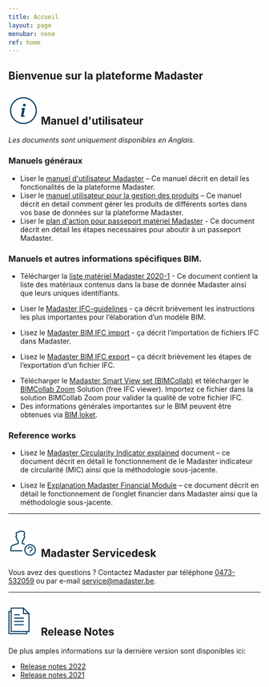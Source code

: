 ```yaml
---
title: Accueil
layout: page
menubar: none
ref: home
---
```


## Bienvenue sur la plateforme Madaster

## <img class="header-img" src="/assets/images/767.svg"> Manuel d'utilisateur

_Les documents sont uniquement disponibles en Anglais._



### Manuels généraux

 * Liser le <a href="/files/be/en/Madaster - User Manual.pdf" target="_blank">manuel d'utilisateur Madaster</a> – Ce manuel décrit en detail les fonctionalités de la plateforme Madaster.
 * Liser le <a href="/files/be/en/Madaster - Manual Add Products.pdf" target="_blank">manuel utilisateur pour la gestion des produits</a> – Ce manuel décrit en detail comment gérer les produits de différents sortes dans vos base de données sur la plateforme Madaster.
 * Liser le  <a href="/files/be/en/Madaster - Action Plan.pdf" target="_blank">plan d'action pour passeport matériel Madaster</a> - Ce document décrit en détail les étapes necessaires pour aboutir à un passeport Madaster.

### Manuels et autres informations spécifiques BIM.

  * Télécharger la <a href="/files/ch/fr/matériel Madaster.xlsx" target="_blank">liste matériel Madaster 2020-1</a> - Ce document contient la liste des matériaux contenus dans la base de donnée Madaster ainsi que leurs uniques identifiants.

 * Liser le <a href="/files/be/en/Madaster BIM - IFC guidelines.pdf" target="_blank">Madaster IFC-guidelines</a> - ça décrit brièvement les instructions les plus importantes pour l’élaboration d’un modèle BIM.
 * Lisez le <a href="/files/en/Madaster BIM - IFC import process.pdf" target="_blank">Madaster BIM IFC import</a> - ça décrit l’importation de fichiers IFC dans Madaster.
 * Lisez le <a href="/files/be/en/Madaster BIM - IFC export.pdf" target="_blank">Madaster BIM IFC export</a> – ça décrit brièvement les étapes de l’exportation d’un fichier IFC.
 <!---* Download the <a href="/files/Archicad_ExportTemplate.tpl" target="_blank"> Madaster IFC export template for Archicad</a> - this includes the most optimal export settings for a IFC file to the Madaster platform.--->
 * Télécharger le <a href="http://www.bimcollab.com/fr/Support/Support/Downloads/BIMcollab-ZOOM" target="_blank">Madaster Smart View set (BIMCollab)</a>  et télécharger le <a href="http://www.bimcollab.com/fr/Support/Support/Downloads/BIMcollab-ZOOM" target="_blank">BIMCollab Zoom</a> Solution (free IFC viewer). Importez ce fichier dans la solution BIMCollab Zoom pour valider la qualité de votre fichier IFC.
 * Des informations générales importantes sur le BIM peuvent être obtenues via <a href="https://www.bimloket.nl//documents/BIM_basis_ILS_v1_0_FRA.pdf" target="_blank">BIM loket</a>.



### Reference works

 * Lisez le <a href="/files/be/en/Madaster - Circularity Indicator explained.pdf" target="_blank">Madaster Circularity Indicator explained</a> document – ce document décrit en détail le fonctionnement de le Madaster indicateur de circularité (MIC) ainsi que la méthodologie sous-jacente.
 
* Lisez le <a href="/files/be/en/Madaster - Financial.pdf" target="_blank">Explanation Madaster Financial Module</a> – ce document décrit en détail le fonctionnement de l’onglet financier dans Madaster ainsi que la méthodologie sous-jacente.

---

## <img class="header-img" src="/assets/images/771.svg"> Madaster Servicedesk
Vous avez des questions ? Contactez Madaster par téléphone [0473-532059](tel:0473532059) ou par e-mail <service@madaster.be>.

---

## <img class="header-img" src="/assets/images/770.svg"> Release Notes

De plus amples informations sur la dernière version sont disponibles ici:

* <a href="/files/be/en/Madaster Release notes 2022.pdf" target="_blank">Release notes 2022</a>
* <a href="/files/be/en/Madaster Release notes 2021.pdf" target="_blank">Release notes 2021</a>
